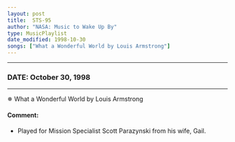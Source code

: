 ```yaml
---
layout: post
title:  STS-95
author: "NASA: Music to Wake Up By"
type: MusicPlaylist
date_modified: 1998-10-30
songs: ["What a Wonderful World by Louis Armstrong"]
---
```


----
### DATE: October 30, 1998
----
✵ What a Wonderful World by Louis Armstrong

#### Comment:
* Played for Mission Specialist Scott Parazynski from his wife, Gail.



<br/>
<center>
	<a target="_blank"
	   href="https://twitter.com/intent/tweet?hashtags=Space,NASA,Playlist,NASAWakeupCalls,SpaceProgram&text={{ page.author}}, '{{ page.songs.first }}' {{ page.title }}, {{ page.date | date: '%B %d, %Y' }}. {{ site.url }}{{ page.url }} @nasawakeupcalls">
	   <i class="fab fa-twitter" alt="Tweet this page" style="font-size: 1.3em;"></i>
	</a>
	&nbsp; 	<i class="fas fa-user-astronaut" style="font-size: 1.5em;"></i> &nbsp;
    <a type="amzn" search="'What a Wonderful World by Louis Armstrong'" category="popular music">
        <i class="fab fa-amazon" style="font-size: 1.3em;"></i>
    </a>
</center>
